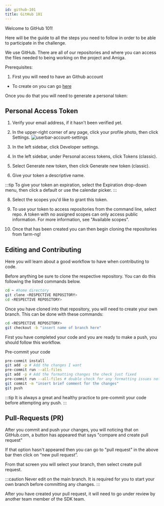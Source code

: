 ```yaml
---
id: github-101
title: GitHub 101
---
```


Welcome to GitHub 101!

Here will be the guide to all the steps you need to follow in order to be able to participate in the challenge.

We use GitHub. There are all of our repositories and where you can access the files needed to being working on the project and Amiga.

Prerequisites:

1) First you will need to have an Github account
- To create on you can go [here](https://www.github.com)

Once you do that you will need to generate a personal token:

## Personal Access Token

1. Verify your email address, if it hasn't been verified yet.

2. In the upper-right corner of any page, click your profile photo, then click Settings.
![userbar-account-settings](https://user-images.githubusercontent.com/64480560/216469067-dd3a5214-a4c8-43c2-919b-2905bcb967ed.png)

3. In the left sidebar, click  Developer settings.

4. In the left sidebar, under  Personal access tokens, click Tokens (classic).

5. Select Generate new token, then click Generate new token (classic).

6. Give your token a descriptive name.

:::tip
To give your token an expiration, select the Expiration drop-down menu, then click a default or use the calendar picker.
:::

8. Select the scopes you'd like to grant this token.

9.  To use your token to access repositories from the command line, select repo. A token with no assigned scopes can only access public information. For more information, see "Available scopes".

10. Once that has been created you can then begin cloning the repositories from farm-ng!


## Editing and Contributing

Here you will learn about a good workflow to have when contributing to code.

Before anything be sure to clone the respective repository. You can do this following the listed commands below.

```bash
cd ~ #home directory
git clone <RESPECTIVE REPOSITORY>
cd <RESPECTIVE REPOSITORY>
```
Once you have cloned into that repository, you will need to create your own branch. This can be done with these commands:

```bash
cd <RESPECTIVE REPOSITORY>
git checkout -b "insert name of branch here"
```

First you have completed your code and you are ready to make a push, you should follow this workflow.


Pre-commit your code
```bash
pre-commit install
git add -p # Add the changes I want
pre-commit run --all-files
git add -p # Add the formatting changes the check just fixed
pre-commit run --all-files # double check for any formatting issues not resolved automatically (e.g., spellcheck)
git commit -m "insert brief comment for the changes"
git push
```

:::tip
It is always a great and healthy practice to pre-commit your code before attempting any push.
:::

## Pull-Requests (PR)

After you commit and push your changes, you will noticing that on GitHub.com, a button has appeared that says "compare and create pull request"

If that option hasn't appeared then you can go to "pull request" in the above bar then click on “new pull request”.

From that screen you will select your branch, then select create pull request.

:::caution
Never edit on the main branch. It is required for you to start your own branch before committing any changes.
:::

After you have created your pull request, it will need to go under review by another team member of the SDK team.
